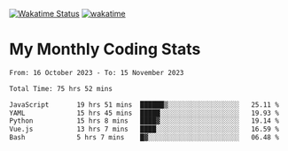 [![Wakatime Status](https://github.com/noopurphalak/noopurphalak/workflows/wakatime-status-update/badge.svg)](https://github.com/noopurphalak/noopurphalak/actions/workflows/main.yml)
[![wakatime](https://wakatime.com/badge/user/80ace140-ef40-4fdd-b8ed-f3be3d2e1aea.svg)](https://wakatime.com/@80ace140-ef40-4fdd-b8ed-f3be3d2e1aea)

# My Monthly Coding Stats

<!--START_SECTION:waka-->

```txt
From: 16 October 2023 - To: 15 November 2023

Total Time: 75 hrs 52 mins

JavaScript       19 hrs 51 mins  ██████▒░░░░░░░░░░░░░░░░░░   25.11 %
YAML             15 hrs 45 mins  █████░░░░░░░░░░░░░░░░░░░░   19.93 %
Python           15 hrs 8 mins   ████▓░░░░░░░░░░░░░░░░░░░░   19.14 %
Vue.js           13 hrs 7 mins   ████░░░░░░░░░░░░░░░░░░░░░   16.59 %
Bash             5 hrs 7 mins    █▓░░░░░░░░░░░░░░░░░░░░░░░   06.48 %
```

<!--END_SECTION:waka-->
